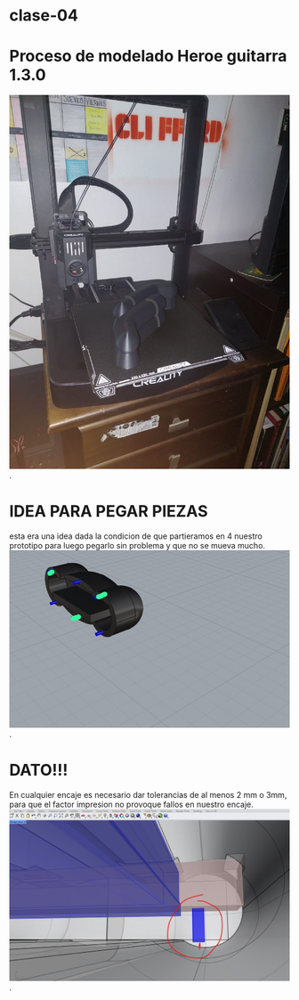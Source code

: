 # clase-04

# Proceso de modelado Heroe guitarra 1.3.0
![texto](./CUBICACION1.jpg).

# IDEA PARA PEGAR PIEZAS
esta era una idea dada la condicion de que partieramos en 4 nuestro prototipo para luego pegarlo sin problema y que no se mueva mucho.
![texto](./INTENTODEENCAJE.jpg).

# DATO!!!  
En cualquier encaje es necesario dar tolerancias de al menos 2 mm o 3mm, para que el factor impresion no provoque fallos en nuestro encaje.
![texto](./rectificandotolerancias.jpg).
